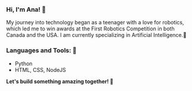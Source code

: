 ### Hi, I'm Ana! 👋

My journey into technology began as a teenager with a love for robotics, which led me to win awards at the First Robotics Competition in both Canada and the USA. I am currently specializing in Artificial Intelligence.🤖

### Languages and Tools: 🎨
- Python
- HTML, CSS, NodeJS 

**Let's build something amazing together! 🚀**

<!--
**anacanttu/anacanttu** is a ✨ _special_ ✨ repository because its `README.md` (this file) appears on your GitHub profile.

Here are some ideas to get you started:

- 🔭 I’m currently working on ...
- 🌱 I’m currently learning ...
- 👯 I’m looking to collaborate on ...
- 🤔 I’m looking for help with ...
- 💬 Ask me about ...
- 📫 How to reach me: ...
- 😄 Pronouns: ...
- ⚡ Fun fact: ...
-->
